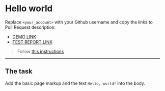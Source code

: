 # Hello world
Replace `<your_account>` with your Github username and copy the links to Pull Request description:
- [DEMO LINK](https://mmahfuzi.github.io/layout_hello-world/)
- [TEST REPORT LINK](https://mmahfuzi.github.io/layout_hello-world/report/html_report/index.html)

> Follow [this instructions](https://mate-academy.github.io/layout_task-guideline/#how-to-solve-the-layout-tasks-on-github)
___

## The task
Add the basic page markup and the text `Hello, world!` into the body.
